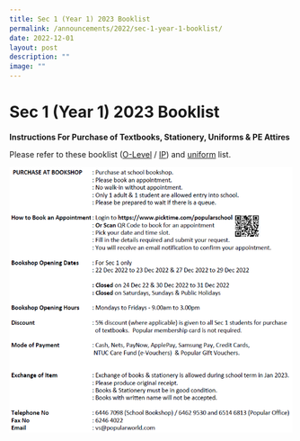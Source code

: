 ```yaml
---
title: Sec 1 (Year 1) 2023 Booklist
permalink: /announcements/2022/sec-1-year-1-booklist/
date: 2022-12-01
layout: post
description: ""
image: ""
---
```


# **Sec 1 (Year 1) 2023 Booklist**

**Instructions For Purchase of Textbooks, Stationery, Uniforms & PE Attires**

Please refer to these booklist ([O-Level](/files/4a-VS-S1-O-Level-booklist-2023.pdf) / [IP](/files/4b-VS-S1-IP-booklist-2023.pdf)) and [uniform](/files/4c-VS-Uniform.pdf) list.

[![](/images/Instructions-2023SY1-Booklist.png)](https://www.picktime.com/popularschool)